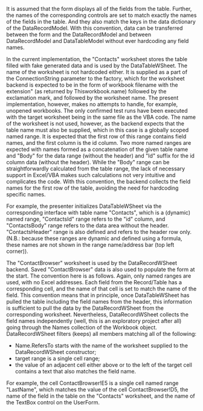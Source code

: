 It is assumed that the form displays all of the fields from the table. Further, the names of the corresponding controls are set to match exactly the names of the fields in the table. And they also match the keys in the data dictionary of the DataRecordModel. With this convention, data can be transferred between the form and the DataRecordModel and between DataRecordModel and DataTableModel without ever hardcoding any field names.

In the current implementation, the "Contacts" worksheet stores the table filled with fake generated data and is used by the DataTableWSheet. The name of the worksheet is not hardcoded either. It is supplied as a part of the ConnectionString parameter to the factory, which for the worksheet backend is expected to be in the form of workbook filename with the extension" (as returned by Thisworkbook\.name) followed by the exclamation mark, and followed by the worksheet name. The present implementation, however, makes no attempts to handle, for example, unopened workbooks. The only confirmed test runs have been executed with the target worksheet being in the same file as the VBA code. The name of the worksheet is not used, however, as the backend expects that the table name must also be supplied, which in this case is a globally scoped named range. It is expected that the first row of this range contains field names, and the first column is the id column. Two more named ranges are expected with names formed as a concatenation of the given table name and "Body" for the data range (without the header) and "Id" suffix for the id column data (without the header). While the "Body" range can be straightforwardly calculated from the table range, the lack of necessary support in Excel/VBA makes such calculations not very intuitive and complicates the code. With this convention, the backend collects the field names for the first row of the table, avoiding the need for hardcoding specific names.  

For example, the presenter initializes DataTableWSheet via the corresponding interface with table name "Contacts", which is a (dynamic) named range, "ContactsId" range refers to the "id" column, and "ContactsBody" range refers to the data area without the header. "ContactsHeader" range is also defined and refers to the header row only. (N.B.: because these ranges are dynamic and defined using a formula, these names are not shown in the range name/address bar (top left corner)).

The "ContactBrowser" worksheet is used by the DataRecordWSheet backend. Saved "ContactBrowser" data is also used to populate the form at the start. The convention here is as follows. Again, only named ranges are used, with no Excel addresses. Each field from the Record/Table has a corresponding cell, and the name of that cell is set to match the name of the field. This convention means that in principle, once DataTableWSheet has pulled the table including the field names from the header, this information is sufficient to pull the data by the DataRecordWSheet from the corresponding worksheet. Nevertheless, DataRecordWSheet collects the field names independently (well, this is an exploratory project after all) going through the Names collection of the Workbook object. DataRecordWSheet filters (keeps) all members matching all of the following:
- Name.RefersTo starts with the name of the worksheet supplied to the DataRecordWSheet constructor;
- target range is a single cell range;
- the value of an adjacent cell either above or to the left of the target cell contains a text that also matches the field name.

For example, the cell ContactBrowser!E5 is a single cell named range "LastName", which matches the value of the cell ContactBrowser!D5, the name of the field in the table on the "Contacts" worksheet, and the name of the TextBox control on the UserForm.